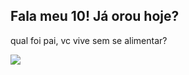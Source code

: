 ## Fala meu 10! Já orou hoje?
qual foi pai, vc vive sem se alimentar? 

![](https://media1.tenor.com/m/yheo1GGu3FwAAAAd/rick-roll-rick-ashley.gif)
